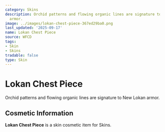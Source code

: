 ```yaml
---
category: Skins
description: Orchid patterns and flowing organic lines are signature to New Lokan
  armor.
image: ../images/lokan-chest-piece-367ed29ba0.png
last_updated: '2025-09-17'
name: Lokan Chest Piece
source: WFCD
tags:
- Skin
- Skins
tradable: false
type: Skin
---
```


# Lokan Chest Piece

Orchid patterns and flowing organic lines are signature to New Lokan armor.

## Cosmetic Information

**Lokan Chest Piece** is a skin cosmetic item for Skins.

